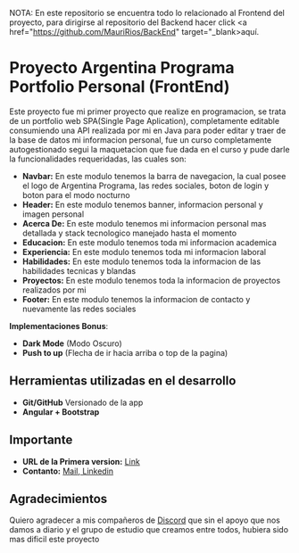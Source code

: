 NOTA: En este repositorio se encuentra todo lo relacionado al Frontend del proyecto, para dirigirse al repositorio del Backend hacer click <a href="https://github.com/MauriRios/BackEnd" target="_blank>aquí.</a>

<h1>Proyecto Argentina Programa Portfolio Personal (FrontEnd)</h1>

Este proyecto fue mi primer proyecto que realize en programacion, se trata de un portfolio web SPA(Single Page Aplication), completamente editable consumiendo una API realizada por mi en Java para poder editar y traer de la base de datos mi informacion personal, fue un curso completamente autogestionado segui la maquetacion que fue dada en el curso y pude darle la funcionalidades requeridadas, las cuales son:

- <b>Navbar:</b> En este modulo tenemos la barra de navegacion, la cual posee el logo de Argentina Programa, las redes sociales, boton de login y boton para el modo nocturno
- <b>Header:</b> En este modulo tenemos banner, informacion personal y imagen personal
- <b>Acerca De:</b> En este modulo tenemos mi informacion personal mas detallada y stack tecnologico manejado hasta el momento
- <b>Educacion:</b> En este modulo tenemos toda mi informacion academica
- <b>Experiencia:</b> En este modulo tenemos toda mi informacion laboral
- <b>Habilidades:</b> En este modulo tenemos toda la informacion de las habilidades tecnicas y blandas
- <b>Proyectos:</b> En este modulo tenemos toda la informacion de proyectos realizados por mi
- <b>Footer:</b> En este modulo tenemos la informacion de contacto y nuevamente las redes sociales

<b>Implementaciones Bonus</b>: 

- <b>Dark Mode</b> (Modo Oscuro)
- <b>Push to up</b> (Flecha de ir hacia arriba o top de la pagina)

<h2>Herramientas utilizadas en el desarrollo</h2>

- <b>Git/GitHub</b> Versionado de la app
- <b>Angular + Bootstrap</b> 

## Importante

- <b>URL de la Primera version:</b> <a href="https://mauriciorios-c84ac.web.app/home" target="_blank"> Link</a>
- <b>Contanto:</b> <a href="mailto:mauri.rios991@gmail.com" target="_blank"> Mail</a>,<a href="https://www.linkedin.com/in/mauri-rios/" target="_blank"> Linkedin</a>

## Agradecimientos

Quiero agradecer a mis compañeros de <a href="https://discord.gg/UBCGfbmq" target="_blank">Discord</a> que sin el apoyo que nos damos a diario y el grupo de estudio que creamos entre todos, hubiera sido mas dificil este proyecto 



